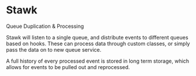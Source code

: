 Stawk
=====

Queue Duplication & Processing

Stawk will listen to a single queue, and distribute events to different queues
based on hooks. These can process data through custom classes, or simply pass
the data on to new queue service.

A full history of every processed event is stored in long term storage, which
allows for events to be pulled out and reprocessed.

